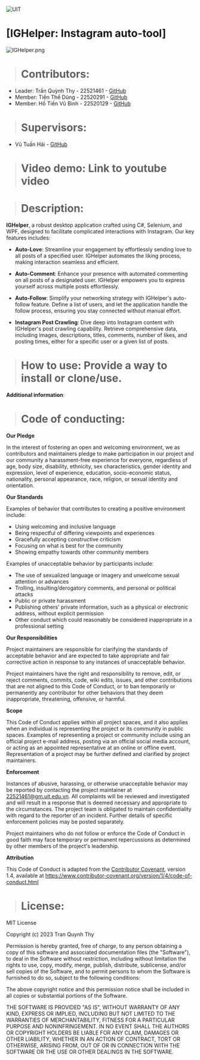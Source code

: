 ![UIT](https://img.shields.io/badge/from-UIT%20VNUHCM-blue?style=for-the-badge&link=https%3A%2F%2Fwww.uit.edu.vn%2F)

# [IGHelper: Instagram auto-tool]

![IGHelper.png](https://postimg.cc/ZW2dB30Y)

> # Contributors:

- Leader: Trần Quỳnh Thy - 22521461 - [GitHub](https://github.com/tqthy)
- Member: Tiền Thế Dũng - 22520291 - [GitHub](https://github.com/dungtthe)
- Member: Hồ Tiến Vũ Bình - 22520129 - [GitHub](https://github.com/VuBinhVL)

> # Supervisors:

- Vũ Tuấn Hải - [GitHub](https://github.com/vutuanhai237)

> # Video demo: Link to youtube video

> # Description:
**IGHelper**, a robust desktop application crafted using C#, Selenium, and WPF, designed to facilitate complicated interactions with Instagram. Our key features includes:

- **Auto-Love**: Streamline your engagement by effortlessly sending love to all posts of a specified user. IGHelper automates the liking process, making interaction seamless and efficient.

- **Auto-Comment**: Enhance your presence with automated commenting on all posts of a designated user. IGHelper empowers you to express yourself across multiple posts effortlessly.

- **Auto-Follow**: Simplify your networking strategy with IGHelper's auto-follow feature. Define a list of users, and let the application handle the follow process, ensuring you stay connected without manual effort.

- **Instagram Post Crawling**: Dive deep into Instagram content with IGHelper's post crawling capability. Retrieve comprehensive data, including images, descriptions, titles, comments, number of likes, and posting times, either for a specific user or a given list of posts.

> # How to use: Provide a way to install or clone/use.

**Additional information**: 

> # Code of conducting:

**Our Pledge**

In the interest of fostering an open and welcoming environment, we as contributors and maintainers pledge to make participation in our project and our community a harassment-free experience for everyone, regardless of age, body size, disability, ethnicity, sex characteristics, gender identity and expression, level of experience, education, socio-economic status, nationality, personal appearance, race, religion, or sexual identity and orientation.

**Our Standards**

Examples of behavior that contributes to creating a positive environment include:

* Using welcoming and inclusive language
* Being respectful of differing viewpoints and experiences
* Gracefully accepting constructive criticism
* Focusing on what is best for the community
* Showing empathy towards other community members

Examples of unacceptable behavior by participants include:

* The use of sexualized language or imagery and unwelcome sexual attention or advances
* Trolling, insulting/derogatory comments, and personal or political attacks
* Public or private harassment
* Publishing others' private information, such as a physical or electronic address, without explicit permission
* Other conduct which could reasonably be considered inappropriate in a professional setting

**Our Responsibilities**

Project maintainers are responsible for clarifying the standards of acceptable behavior and are expected to take appropriate and fair corrective action in response to any instances of unacceptable behavior.

Project maintainers have the right and responsibility to remove, edit, or reject comments, commits, code, wiki edits, issues, and other contributions that are not aligned to this Code of Conduct, or to ban temporarily or permanently any contributor for other behaviors that they deem inappropriate, threatening, offensive, or harmful.

**Scope**

This Code of Conduct applies within all project spaces, and it also applies when an individual is representing the project or its community in public spaces. Examples of representing a project or community include using an official project e-mail address, posting via an official social media account, or acting as an appointed representative at an online or offline event. Representation of a project may be further defined and clarified by project maintainers.

**Enforcement**

Instances of abusive, harassing, or otherwise unacceptable behavior may be reported by contacting the project maintainer at 22521461@gm.uit.edu.vn. All complaints will be reviewed and investigated and will result in a response that is deemed necessary and appropriate to the circumstances. The project team is obligated to maintain confidentiality with regard to the reporter of an incident. Further details of specific enforcement policies may be posted separately.

Project maintainers who do not follow or enforce the Code of Conduct in good faith may face temporary or permanent repercussions as determined by other members of the project's leadership.

**Attribution**

This Code of Conduct is adapted from the [Contributor Covenant](https://www.contributor-covenant.org), version 1.4, available at <https://www.contributor-covenant.org/version/1/4/code-of-conduct.html>

> # License:
MIT License

Copyright (c) 2023 Tran Quynh Thy

Permission is hereby granted, free of charge, to any person obtaining a copy
of this software and associated documentation files (the "Software"), to deal
in the Software without restriction, including without limitation the rights
to use, copy, modify, merge, publish, distribute, sublicense, and/or sell
copies of the Software, and to permit persons to whom the Software is
furnished to do so, subject to the following conditions:

The above copyright notice and this permission notice shall be included in all
copies or substantial portions of the Software.

THE SOFTWARE IS PROVIDED "AS IS", WITHOUT WARRANTY OF ANY KIND, EXPRESS OR
IMPLIED, INCLUDING BUT NOT LIMITED TO THE WARRANTIES OF MERCHANTABILITY,
FITNESS FOR A PARTICULAR PURPOSE AND NONINFRINGEMENT. IN NO EVENT SHALL THE
AUTHORS OR COPYRIGHT HOLDERS BE LIABLE FOR ANY CLAIM, DAMAGES OR OTHER
LIABILITY, WHETHER IN AN ACTION OF CONTRACT, TORT OR OTHERWISE, ARISING FROM,
OUT OF OR IN CONNECTION WITH THE SOFTWARE OR THE USE OR OTHER DEALINGS IN THE
SOFTWARE.

